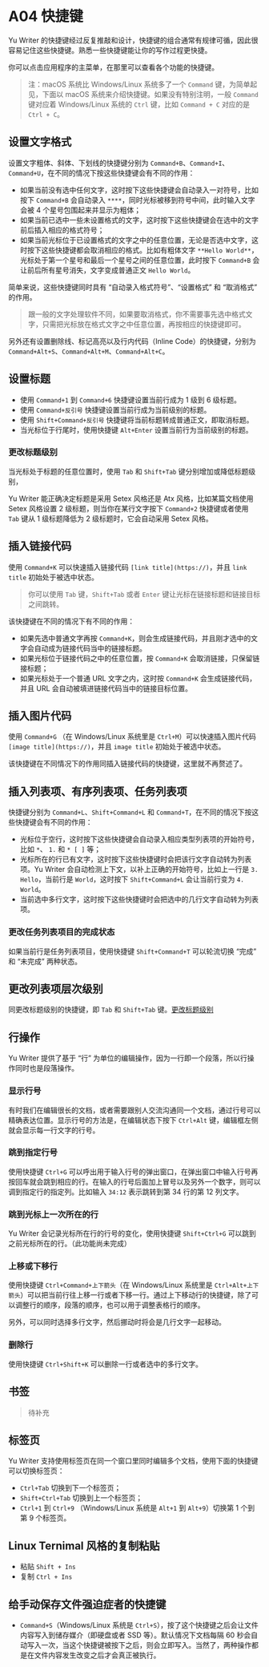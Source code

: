 # A04 快捷键

Yu Writer 的快捷键经过反复推敲和设计，快捷键的组合通常有规律可循，因此很容易记住这些快捷键。熟悉一些快捷键能让你的写作过程更快捷。

你可以点击应用程序的主菜单，在那里可以查看各个功能的快捷键。

> 注：macOS 系统比 Windows/Linux 系统多了一个 `Command` 键，为简单起见，下面以 macOS 系统来介绍快捷键。如果没有特别注明，一般 `Command` 键对应着 Windows/Linux 系统的 `Ctrl` 键，比如 `Command + C` 对应的是 `Ctrl + C`。

## 设置文字格式

设置文字粗体、斜体、下划线的快捷键分别为 `Command+B`、`Command+I`、`Command+U`，在不同的情况下按这些快捷键会有不同的作用：

* 如果当前没有选中任何文字，这时按下这些快捷键会自动录入一对符号，比如按下 `Command+B` 会自动录入 `****`，同时光标被移到符号中间，此时输入文字会被 4 个星号包围起来并显示为粗体；
* 如果当前已选中一些未设置格式的文字，这时按下这些快捷键会在选中的文字前后插入相应的格式符号；
* 如果当前光标位于已设置格式的文字之中的任意位置，无论是否选中文字，这时按下这些快捷键都会取消相应的格式。比如有粗体文字 `**Hello World**`，光标处于第一个星号和最后一个星号之间的任意位置，此时按下 `Command+B` 会让前后所有星号消失，文字变成普通正文 `Hello World`。

简单来说，这些快捷键同时具有 “自动录入格式符号”、“设置格式” 和 “取消格式” 的作用。

> 跟一般的文字处理软件不同，如果要取消格式，你不需要事先选中格式文字，只需把光标放在格式文字之中任意位置，再按相应的快捷键即可。

另外还有设置删除线、标记高亮以及行内代码（Inline Code）的快捷键，分别为 `Command+Alt+S`、`Command+Alt+M`、`Command+Alt+C`。

## 设置标题

* 使用 `Command+1` 到 `Command+6` 快捷键设置当前行成为 1 级到 6 级标题。
* 使用 `Command+反引号` 快捷键设置当前行成为当前级别的标题。
* 使用 `Shift+Command+反引号` 快捷键将当前标题转成普通正文，即取消标题。
* 当光标位于行尾时，使用快捷键 `Alt+Enter` 设置当前行为当前级别的标题。

### 更改标题级别

当光标处于标题的任意位置时，使用 `Tab` 和 `Shift+Tab` 键分别增加或降低标题级别，

Yu Writer 能正确决定标题是采用 Setex 风格还是 Atx 风格，比如某篇文档使用 Setex 风格设置 2 级标题，则当你在某行文字按下 `Command+2` 快捷键或者使用 `Tab` 键从 1 级标题降低为 2 级标题时，它会自动采用 Setex 风格。

## 插入链接代码

使用 `Command+K` 可以快速插入链接代码 `[link title](https://)`，并且 `link title` 初始处于被选中状态。

> 你可以使用 `Tab` 键，`Shift+Tab` 或者 `Enter` 键让光标在链接标题和链接目标之间跳转。

该快捷键在不同的情况下有不同的作用：

* 如果先选中普通文字再按 `Command+K`，则会生成链接代码，并且刚才选中的文字会自动成为链接代码当中的链接标题。
* 如果光标位于链接代码之中的任意位置，按 `Command+K` 会取消链接，只保留链接标题；
* 如果光标处于一个普通 URL 文字之内，这时按  `Command+K` 会生成链接代码，并且 URL 会自动被填进链接代码当中的链接目标位置。

## 插入图片代码

使用 `Command+G` （在 Windows/Linux 系统里是 `Ctrl+M`）可以快速插入图片代码 `[image title](https://)`，并且 `image title` 初始处于被选中状态。

该快捷键在不同情况下的作用同插入链接代码的快捷键，这里就不再赘述了。

## 插入列表项、有序列表项、任务列表项

快捷键分别为 `Command+L`、`Shift+Command+L` 和 `Command+T`，在不同的情况下按这些快捷键会有不同的作用：

* 光标位于空行，这时按下这些快捷键会自动录入相应类型列表项的开始符号，比如 `*`、 `1.` 和 `* [ ]` 等；
* 光标所在的行已有文字，这时按下这些快捷键时会把该行文字自动转为列表项。Yu Writer 会自动检测上下文，以补上正确的开始符号，比如上一行是 `3. Hello`，当前行是 `World`，这时按下 `Shift+Command+L` 会让当前行变为 `4. World`。
* 当前选中多行文字，这时按下这些快捷键时会把选中的几行文字自动转为列表项。

### 更改任务列表项目的完成状态

如果当前行是任务列表项目，使用快捷键 `Shift+Command+T` 可以轮流切换 “完成” 和 “未完成” 两种状态。

## 更改列表项层次级别

同更改标题级别的快捷键，即 `Tab` 和 `Shift+Tab` 键。[更改标题级别](#更改标题级别)

## 行操作

Yu Writer 提供了基于 “行” 为单位的编辑操作，因为一行即一个段落，所以行操作同时也是段落操作。

### 显示行号

有时我们在编辑很长的文档，或者需要跟别人交流沟通同一个文档，通过行号可以精确表达位置。显示行号的方法是，在编辑状态下按下 `Ctrl+Alt` 键，编辑框左侧就会显示每一行文字的行号。

### 跳到指定行号

使用快捷键 `Ctrl+G` 可以呼出用于输入行号的弹出窗口，在弹出窗口中输入行号再按回车就会跳到相应的行。在输入的行号后面加上冒号以及另外一个数字，则可以调到指定行的指定列。比如输入 `34:12` 表示跳转到第 34 行的第 12 列文字。

### 跳到光标上一次所在的行

Yu Writer 会记录光标所在行的行号的变化，使用快捷键 `Shift+Ctrl+G` 可以跳到之前光标所在的行。（此功能尚未完成）

### 上移或下移行

使用快捷键 `Ctrl+Command+上下箭头`（在 Windows/Linux 系统里是 `Ctrl+Alt+上下箭头`）可以把当前行往上移一行或者下移一行。通过上下移动行的快捷键，除了可以调整行的顺序，段落的顺序，也可以用于调整表格行的顺序。

另外，可以同时选择多行文字，然后挪动时将会是几行文字一起移动。

### 删除行

使用快捷键 `Ctrl+Shift+K` 可以删除一行或者选中的多行文字。

## 书签

> 待补充

## 标签页

Yu Writer 支持使用标签页在同一个窗口里同时编辑多个文档，使用下面的快捷键可以切换标签页：

* `Ctrl+Tab` 切换到下一个标签页；
* `Shift+Ctrl+Tab` 切换到上一个标签页；
* `Ctrl+1` 到 `Ctrl+9` （Windows/Linux 系统是 `Alt+1` 到 `Alt+9`）切换第 1 个到第 9 个标签页。

## Linux Ternimal 风格的复制粘贴

* 粘贴 `Shift + Ins`
* 复制 `Ctrl + Ins`

## 给手动保存文件强迫症者的快捷键

* `Command+S`（Windows/Linux 系统是 `Ctrl+S`），按了这个快捷键之后会让文件内容写入到储存媒介（即硬盘或者 SSD 等）。默认情况下文档每隔 60 秒会自动写入一次，当这个快捷键被按下之后，则会立即写入。当然了，两种操作都是在文件内容发生改变之后才会真正被执行。